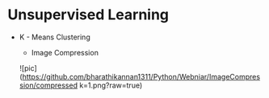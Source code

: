 # Unsupervised Learning
* K - Means Clustering
  * Image Compression
  
  ![pic](https://github.com/bharathikannan1311/Python/Webniar/ImageCompression/compressed k=1.png?raw=true)
